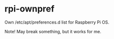# rpi-ownpref
Own /etc/apt/preferences.d list for Raspberry Pi OS. 

Note! May break something, but it works for me.
